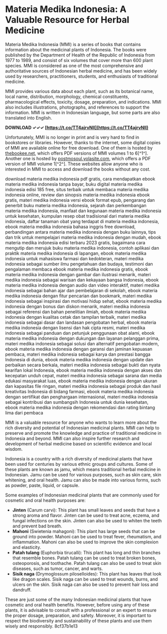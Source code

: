 # Materia Medika Indonesia: A Valuable Resource for Herbal Medicine
 
Materia Medika Indonesia (MMI) is a series of books that contains information about the medicinal plants of Indonesia. The books were published by the Department of Health of the Republic of Indonesia from 1977 to 1989, and consist of six volumes that cover more than 600 plant species. MMI is considered as one of the most comprehensive and authoritative sources of Indonesian herbal medicine, and has been widely used by researchers, practitioners, students, and enthusiasts of traditional medicine.
 
MMI provides various data about each plant, such as its botanical name, local name, distribution, morphology, chemical constituents, pharmacological effects, toxicity, dosage, preparation, and indications. MMI also includes illustrations, photographs, and references to support the information. MMI is written in Indonesian language, but some parts are also translated into English.
 
**DOWNLOAD ✓✓✓ [https://t.co/TT4ajrvNlI](https://t.co/TT4ajrvNlI)**


 
Unfortunately, MMI is no longer in print and is very hard to find in bookstores or libraries. However, thanks to the internet, some digital copies of MMI are available online for free download. One of them is hosted by [thebookee.net](https://thebookee.net/ma/materia-medika-indonesia-ebook), which offers PDF versions of MMI volumes 1 to 6[^1^]. Another one is hosted by [postmosoul.yolasite.com](http://postmosoul.yolasite.com/resources/Materia-Medika-Indonesia-Ebook-Free-185l.pdf), which offers a PDF version of MMI volume 1[^2^]. These websites allow anyone who is interested in MMI to access and download the books without any cost.
 
download materia medika indonesia pdf gratis,  cara mendapatkan ebook materia medika indonesia tanpa bayar,  buku digital materia medika indonesia edisi 185 free,  situs terbaik untuk membaca materia medika indonesia online,  review dan sinopsis materia medika indonesia ebook gratis,  materi medika indonesia versi ebook format epub,  pengarang dan penerbit buku materia medika indonesia,  sejarah dan perkembangan materia medika indonesia,  manfaat dan kegunaan materia medika indonesia untuk kesehatan,  kumpulan resep obat tradisional dari materia medika indonesia,  daftar tanaman obat yang terdapat di materia medika indonesia,  ebook materia medika indonesia bahasa inggris free download,  perbandingan antara materia medika indonesia dengan buku lainnya,  tips dan trik untuk mempelajari materia medika indonesia dengan mudah,  ebook materia medika indonesia edisi terbaru 2023 gratis,  bagaimana cara mengutip dan merujuk buku materia medika indonesia,  contoh aplikasi dan praktik materia medika indonesia di lapangan,  ebook materia medika indonesia untuk mahasiswa farmasi dan kedokteran,  materi medika indonesia sebagai sumber ilmu pengetahuan dan budaya,  testimoni dan pengalaman membaca ebook materia medika indonesia gratis,  ebook materia medika indonesia dengan gambar dan ilustrasi menarik,  materi medika indonesia sebagai warisan dan kekayaan bangsa Indonesia,  ebook materia medika indonesia dengan audio dan video interaktif,  materi medika indonesia sebagai bahan ajar dan pembelajaran di sekolah,  ebook materia medika indonesia dengan fitur pencarian dan bookmark,  materi medika indonesia sebagai inspirasi dan motivasi hidup sehat,  ebook materia medika indonesia dengan bonus dan diskon menarik,  materi medika indonesia sebagai referensi dan bahan penelitian ilmiah,  ebook materia medika indonesia dengan kualitas cetak dan tampilan terbaik,  materi medika indonesia sebagai dasar dan landasan pengobatan herbal,  ebook materia medika indonesia dengan lisensi dan hak cipta resmi,  materi medika indonesia sebagai panduan dan petunjuk penggunaan obat alami,  ebook materia medika indonesia dengan dukungan dan layanan pelanggan prima,  materi medika indonesia sebagai solusi dan alternatif pengobatan modern,  ebook materia medika indonesia dengan garansi dan jaminan kepuasan pembaca,  materi medika indonesia sebagai karya dan prestasi bangga Indonesia di dunia,  ebook materia medika indonesia dengan update dan perbaikan secara berkala,  materi medika indonesia sebagai bukti dan nyata kearifan lokal Indonesia,  ebook materia medika indonesia dengan akses dan kecepatan unduh cepat,  materi medika indonesia sebagai sarana dan media edukasi masyarakat luas,  ebook materia medika indonesia dengan ukuran dan kapasitas file ringan,  materi medika indonesia sebagai produk dan hasil kreativitas Indonesia di bidang farmasi,  ebook materia medika indonesia dengan sertifikat dan penghargaan internasional,  materi medika indonesia sebagai kontribusi dan sumbangsih Indonesia untuk dunia kesehatan,  ebook materia medika indonesia dengan rekomendasi dan rating bintang lima dari pembaca
 
MMI is a valuable resource for anyone who wants to learn more about the rich diversity and potential of Indonesian medicinal plants. MMI can help to preserve and promote the knowledge and practice of traditional medicine in Indonesia and beyond. MMI can also inspire further research and development of herbal medicine based on scientific evidence and local wisdom.
  
Indonesia is a country with a rich diversity of medicinal plants that have been used for centuries by various ethnic groups and cultures. Some of these plants are known as jamu, which means traditional herbal medicine in Indonesian. Jamu can be used for various purposes, such as skin care, skin whitening, and oral health. Jamu can also be made into various forms, such as powder, paste, liquid, or capsule.
 
Some examples of Indonesian medicinal plants that are commonly used for cosmetic and oral health purposes are:
 
- **Jinten** (Carum carvi): This plant has small leaves and seeds that have a strong aroma and flavor. Jinten can be used to treat acne, eczema, and fungal infections on the skin. Jinten can also be used to whiten the teeth and prevent bad breath.
- **Mahoni** (Swietenia mahagoni): This plant has large seeds that can be ground into powder. Mahoni can be used to treat fever, rheumatism, and inflammation. Mahoni can also be used to improve the skin complexion and elasticity.
- **Patah tulang** (Euphorbia tirucalli): This plant has long and thin branches that resemble bones. Patah tulang can be used to treat broken bones, osteoporosis, and toothache. Patah tulang can also be used to treat skin diseases, such as tumor, cancer, and warts.
- **Sisik naga** (Drymoglossum piloselloides): This plant has leaves that look like dragon scales. Sisik naga can be used to treat wounds, burns, and ulcers on the skin. Sisik naga can also be used to prevent hair loss and dandruff.

These are just some of the many Indonesian medicinal plants that have cosmetic and oral health benefits. However, before using any of these plants, it is advisable to consult with a professional or an expert to ensure the proper dosage, preparation, and safety. Moreover, it is important to respect the biodiversity and sustainability of these plants and use them wisely and responsibly.
 8cf37b1e13
 
